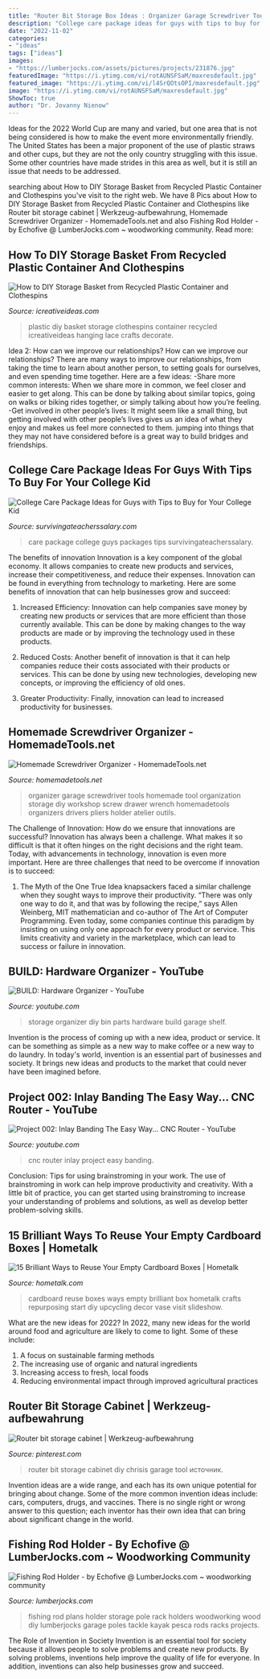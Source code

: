 ```yaml
---
title: "Router Bit Storage Box Ideas : Organizer Garage Screwdriver Tools Homemade Tool Organization Storage Diy Workshop Screw Drawer Wrench Homemadetools Organizers Drivers Pliers Holder Atelier Outils"
description: "College care package ideas for guys with tips to buy for your college kid"
date: "2022-11-02"
categories:
- "ideas"
tags: ["ideas"]
images:
- "https://lumberjocks.com/assets/pictures/projects/231876.jpg"
featuredImage: "https://i.ytimg.com/vi/rotAUNSFSaM/maxresdefault.jpg"
featured_image: "https://i.ytimg.com/vi/l4SrQOtsOPI/maxresdefault.jpg"
image: "https://i.ytimg.com/vi/rotAUNSFSaM/maxresdefault.jpg"
ShowToc: true
author: "Dr. Jovanny Nienow"
---
```



Ideas for the 2022 World Cup are many and varied, but one area that is not being considered is how to make the event more environmentally friendly. The United States has been a major proponent of the use of plastic straws and other cups, but they are not the only country struggling with this issue. Some other countries have made strides in this area as well, but it is still an issue that needs to be addressed.

	

		
searching about How to DIY Storage Basket from Recycled Plastic Container and Clothespins you've visit to the right web. We have 8 Pics about How to DIY Storage Basket from Recycled Plastic Container and Clothespins like Router bit storage cabinet | Werkzeug-aufbewahrung, Homemade Screwdriver Organizer - HomemadeTools.net and also Fishing Rod Holder - by Echofive @ LumberJocks.com ~ woodworking community. Read more:
		
    
## How To DIY Storage Basket From Recycled Plastic Container And Clothespins

<img loading=lazy src="https://www.icreativeideas.com/wp-content/uploads/2014/05/How-to-DIY-Storage-Basket-from-Recycled-Plastic-Container-and-Clothespins-thumb.jpg" onerror="this.onerror=null;this.src='https://tse1.mm.bing.net/th?id=OIP.hA9kzX0yA-zqkcUpumCtRAHaHa&amp;pid=15.1';" alt="How to DIY Storage Basket from Recycled Plastic Container and Clothespins">

_Source: icreativeideas.com_

>plastic diy basket storage clothespins container recycled icreativeideas hanging lace crafts decorate. 

	

Idea 2: How can we improve our relationships?
How can we improve our relationships? There are many ways to improve our relationships, from taking the time to learn about another person, to setting goals for ourselves, and even spending time together. Here are a few ideas: 
-Share more common interests: When we share more in common, we feel closer and easier to get along. This can be done by talking about similar topics, going on walks or biking rides together, or simply talking about how you’re feeling. 
-Get involved in other people’s lives: It might seem like a small thing, but getting involved with other people’s lives gives us an idea of what they enjoy and makes us feel more connected to them. jumping into things that they may not have considered before is a great way to build bridges and friendships.

    
## College Care Package Ideas For Guys With Tips To Buy For Your College Kid

<img loading=lazy src="https://www.survivingateacherssalary.com/wp-content/uploads/2015/08/DSC_0067.jpg" onerror="this.onerror=null;this.src='https://tse3.mm.bing.net/th?id=OIP.jFaPokMRPNFqUx_7LV5CJQHaLL&amp;pid=15.1';" alt="College Care Package Ideas for Guys with Tips to Buy for Your College Kid">

_Source: survivingateacherssalary.com_

>care package college guys packages tips survivingateacherssalary. 

	

The benefits of innovation
Innovation is a key component of the global economy. It allows companies to create new products and services, increase their competitiveness, and reduce their expenses. Innovation can be found in everything from technology to marketing. Here are some benefits of innovation that can help businesses grow and succeed:
1. Increased Efficiency: Innovation can help companies save money by creating new products or services that are more efficient than those currently available. This can be done by making changes to the way products are made or by improving the technology used in these products.

2. Reduced Costs: Another benefit of innovation is that it can help companies reduce their costs associated with their products or services. This can be done by using new technologies, developing new concepts, or improving the efficiency of old ones.

3. Greater Productivity: Finally, innovation can lead to increased productivity for businesses.

    
## Homemade Screwdriver Organizer - HomemadeTools.net

<img loading=lazy src="http://www.homemadetools.net/uploads/188101/homemade-screwdriver-organizer-2.jpeg" onerror="this.onerror=null;this.src='https://tse4.mm.bing.net/th?id=OIP.x6UXUHejqt6hsByQXy1LhwAAAA&amp;pid=15.1';" alt="Homemade Screwdriver Organizer - HomemadeTools.net">

_Source: homemadetools.net_

>organizer garage screwdriver tools homemade tool organization storage diy workshop screw drawer wrench homemadetools organizers drivers pliers holder atelier outils. 

	

The Challenge of Innovation: How do we ensure that innovations are successful?
Innovation has always been a challenge. What makes it so difficult is that it often hinges on the right decisions and the right team. Today, with advancements in technology, innovation is even more important. Here are three challenges that need to be overcome if innovation is to succeed:
1. The Myth of the One True Idea
 knapsackers faced a similar challenge when they sought ways to improve their productivity. “There was only one way to do it, and that was by following the recipe,” says Allen Weinberg, MIT mathematician and co-author of The Art of Computer Programming. Even today, some companies continue this paradigm by insisting on using only one approach for every product or service. This limits creativity and variety in the marketplace, which can lead to success or failure in innovation.


    
## BUILD: Hardware Organizer - YouTube

<img loading=lazy src="https://i.ytimg.com/vi/l4SrQOtsOPI/maxresdefault.jpg" onerror="this.onerror=null;this.src='https://tse2.mm.bing.net/th?id=OIP.AxlVWDI4bdspzlKYljNZYwHaEK&amp;pid=15.1';" alt="BUILD: Hardware Organizer - YouTube">

_Source: youtube.com_

>storage organizer diy bin parts hardware build garage shelf. 

	

Invention is the process of coming up with a new idea, product or service. It can be something as simple as a new way to make coffee or a new way to do laundry. In today's world, invention is an essential part of businesses and society. It brings new ideas and products to the market that could never have been imagined before.

    
## Project 002: Inlay Banding The Easy Way... CNC Router - YouTube

<img loading=lazy src="https://i.ytimg.com/vi/rotAUNSFSaM/maxresdefault.jpg" onerror="this.onerror=null;this.src='https://tse1.mm.bing.net/th?id=OIP._47DdB9cXdAp3KFzJzwocwHaEK&amp;pid=15.1';" alt="Project 002: Inlay Banding The Easy Way... CNC Router - YouTube">

_Source: youtube.com_

>cnc router inlay project easy banding. 

	

Conclusion: Tips for using brainstroming in your work.
The use of brainstroming in work can help improve productivity and creativity. With a little bit of practice, you can get started using brainstroming to increase your understanding of problems and solutions, as well as develop better problem-solving skills.

    
## 15 Brilliant Ways To Reuse Your Empty Cardboard Boxes | Hometalk

<img loading=lazy src="https://cdn-fastly.hometalk.com/media/2015/12/28/3138171/s-15-brilliant-ways-to-reuse-your-empty-cardboard-boxes-home-decor-repurposing-upcycling.jpg?size=1600x1000&amp;nocrop=1" onerror="this.onerror=null;this.src='https://tse3.mm.bing.net/th?id=OIP.pem_ywMa0nNXjgNmvUYpVwHaHa&amp;pid=15.1';" alt="15 Brilliant Ways to Reuse Your Empty Cardboard Boxes | Hometalk">

_Source: hometalk.com_

>cardboard reuse boxes ways empty brilliant box hometalk crafts repurposing start diy upcycling decor vase visit slideshow. 

	

What are the new ideas for 2022?
In 2022, many new ideas for the world around food and agriculture are likely to come to light. Some of these include: 
1. A focus on sustainable farming methods 
2. The increasing use of organic and natural ingredients 
3. Increasing access to fresh, local foods 
4. Reducing environmental impact through improved agricultural practices 

    
## Router Bit Storage Cabinet | Werkzeug-aufbewahrung

<img loading=lazy src="https://i.pinimg.com/736x/7e/64/f9/7e64f90252b744b4d164745f56868bef.jpg" onerror="this.onerror=null;this.src='https://tse4.mm.bing.net/th?id=OIP.GOuNxPhTXWEEQ29frh5vQgAAAA&amp;pid=15.1';" alt="Router bit storage cabinet | Werkzeug-aufbewahrung">

_Source: pinterest.com_

>router bit storage cabinet diy chrisis garage tool источник. 

	

Invention ideas are a wide range, and each has its own unique potential for bringing about change. Some of the more common invention ideas include: cars, computers, drugs, and vaccines. There is no single right or wrong answer to this question; each inventor has their own idea that can bring about significant change in the world.

    
## Fishing Rod Holder - By Echofive @ LumberJocks.com ~ Woodworking Community

<img loading=lazy src="https://lumberjocks.com/assets/pictures/projects/231876.jpg" onerror="this.onerror=null;this.src='https://tse2.mm.bing.net/th?id=OIP.0QjfJlbZrI0ClCRIm6OO3QHaJ4&amp;pid=15.1';" alt="Fishing Rod Holder - by Echofive @ LumberJocks.com ~ woodworking community">

_Source: lumberjocks.com_

>fishing rod plans holder storage pole rack holders woodworking wood diy lumberjocks garage poles tackle kayak pesca rods racks projects. 

	

The Role of Invention in Society
Invention is an essential tool for society because it allows people to solve problems and create new products. By solving problems, inventions help improve the quality of life for everyone. In addition, inventions can also help businesses grow and succeed.

